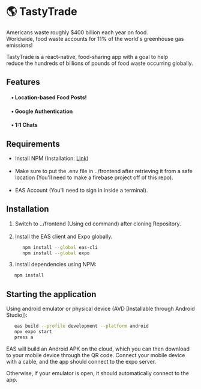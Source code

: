 # 🌎 TastyTrade 

Americans waste roughly $400 billion each year on food. <br>
Worldwide, food waste accounts for 11% of the world's greenhouse gas emissions! 

TastyTrade is a react-native, food-sharing app with a goal to help <br>
reduce the hundreds of billions of pounds of food waste occurring globally.


## Features
#### &nbsp;&nbsp;&nbsp; • Location-based Food Posts!
#### &nbsp;&nbsp;&nbsp; • Google Authentication
#### &nbsp;&nbsp;&nbsp; • 1:1 Chats

## Requirements
- Install NPM (Installation: [Link](https://docs.npmjs.com/downloading-and-installing-node-js-and-npm))
  <br><br>
- Make sure to put the .env file in ../frontend after retrieving it from a safe location
(You'll need to make a firebase project off of this repo).
  <br><br>
- EAS Account (You'll need to sign in inside a terminal).

## Installation

1. Switch to ../frontend (Using cd command) after cloning Repository.
   <br><br>
2. Install the EAS client and Expo globally.
```bash
      npm install --global eas-cli
      npm install --global expo
   ```

3. Install dependencies using NPM:
```bash
   npm install
   ```

## Starting the application
Using android emulator or physical device (AVD [Installable through Android Studio]):
```bash
   eas build --profile development --platform android
   npx expo start
   press a
   ```

EAS will build an Android APK on the cloud, which you can then download to your mobile device through the QR code.
Connect your mobile device with a cable, and the app should connect to the expo server.

Otherwise, if your emulator is open, it should automatically connect to the app.